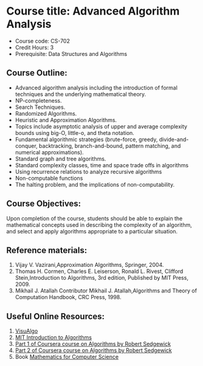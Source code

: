 # Course title: Advanced Algorithm Analysis
- Course code: CS-702
- Credit Hours: 3
- Prerequisite: Data Structures and Algorithms

## Course Outline:

- Advanced algorithm analysis including the introduction of formal techniques and the underlying mathematical theory.
- NP-completeness.
- Search Techniques.
- Randomized Algorithms.
- Heuristic and Approximation Algorithms.
- Topics include asymptotic analysis of upper and average complexity bounds using big-O, little-o, and theta notation.
- Fundamental algorithmic strategies (brute-force, greedy, divide-and-conquer, backtracking, branch-and-bound, pattern matching, and numerical approximations).
- Standard graph and tree algorithms.
- Standard complexity classes, time and space trade offs in algorithms
- Using recurrence relations to analyze recursive algorithms
- Non-computable functions 
- The halting problem, and the implications of non-computability.

## Course Objectives:

Upon completion of the course, students should be able to explain the mathematical concepts used in describing the complexity of an algorithm, and select and apply algorithms appropriate to a particular situation.

## Reference materials:

1. Vijay V. Vazirani,Approximation Algorithms, Springer, 2004.
2. Thomas H. Cormen, Charles E. Leiserson, Ronald L. Rivest, Clifford Stein,Introduction to Algorithms,  3rd edition, Published by MIT Press, 2009.
3. Mikhail J. Atallah Contributor Mikhail J. Atallah,Algorithms and Theory of Computation Handbook, CRC Press, 1998.

## Useful Online Resources:

1. [VisuAlgo](https://visualgo.net/en)
2. [MIT Introduction to Algorithms](https://ocw.mit.edu/courses/electrical-engineering-and-computer-science/6-046j-introduction-to-algorithms-sma-5503-fall-2005/)
3. [Part 1 of Coursera course on Algorithms by Robert Sedgewick](https://www.coursera.org/learn/algorithms-part1/)
4. [Part 2 of Coursera course on Algorithms by Robert Sedgewick](https://www.coursera.org/learn/algorithms-part2/)  
5. Book [Mathematics for Computer Science](https://ocw.mit.edu/courses/electrical-engineering-and-computer-science/6-042j-mathematics-for-computer-science-spring-2015/readings/MIT6_042JS15_textbook.pdf)
<!-- 6. [Solutions to Introduction to Algorithms](https://github.com/gzc/CLRS) -->


